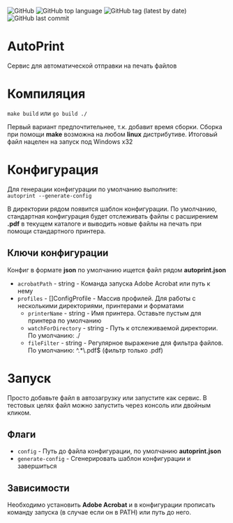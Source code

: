 ![GitHub](https://img.shields.io/github/license/jkulvichs-sandbox/autoprint)
![GitHub top language](https://img.shields.io/github/languages/top/jkulvichs-sandbox/autoprint)
![GitHub tag (latest by date)](https://img.shields.io/github/v/tag/jkulvichs-sandbox/autoprint)
![GitHub last commit](https://img.shields.io/github/last-commit/jkulvichs-sandbox/autoprint)

# AutoPrint
Сервис для автоматической отправки на печать файлов

# Компиляция
`make build` или `go build ./`

Первый вариант предпочтительнее, т.к. добавит время сборки.
Сборка при помощи **make** возможна на любом **linux** дистрибутиве.
Итоговый файл нацелен на запуск под Windows x32

# Конфигурация
Для генерации конфигурации по умолчанию выполните:  
`autoprint --generate-config`

В директории рядом появится шаблон конфигурации.
По умолчанию, стандартная конфигурация будет отслеживать файлы с
расширением **.pdf** в текущем каталоге и выводить новые файлы на печать
при помощи стандартного принтера.

## Ключи конфигурации
Конфиг в формате **json** по умолчанию ищется файл рядом **autoprint.json**

- `acrobatPath` - string - Команда запуска Adobe Acrobat или путь к нему
- `profiles` - []ConfigProfile - Массив профилей.
               Для работы с несколькими директориями, принтерами и форматами
    - `printerName` - string - Имя принтера. Оставьте пустым для принтера по умолчанию
    - `watchForDirectory` - string - Путь к отслеживаемой директории.
    По умолчанию: ./
    - `fileFilter` - string - Регулярное выражение для фильтра файлов.
    По умолчанию: ^.*\\.pdf$ (фильтр только .pdf)

# Запуск
Просто добавьте файл в автозагрузку или запустите как сервис.
В тестовых целях файл можно запустить через консоль или двойным кликом.

## Флаги
- `config` - Путь до файла конфигурации, по умолчанию **autoprint.json**
- `generate-config` - Сгенерировать шаблон конфигурации и завершиться

## Зависимости
Необходимо установить **Adobe Acrobat** и в конфигурации прописать
команду запуска (в случае если он в PATH) или путь до него. 
